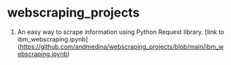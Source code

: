 # webscraping_projects

1. An easy way to scrape information using Python Request library. [link to ibm_webscraping.ipynb] (https://github.com/andmedina/webscraping_projects/blob/main/ibm_webscraping.ipynb)
